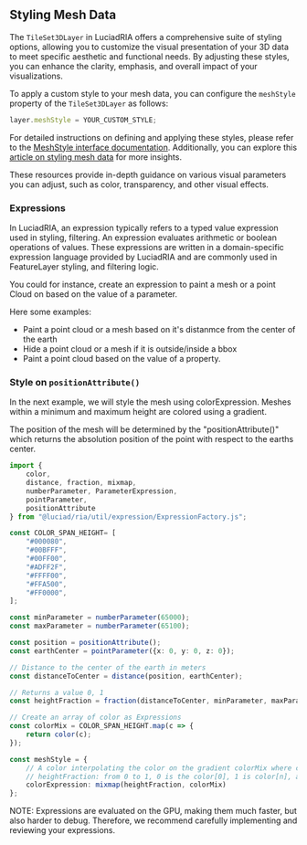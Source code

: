 ## Styling Mesh Data

The `TileSet3DLayer` in LuciadRIA offers a comprehensive suite of styling options, allowing you to customize the visual presentation of your 3D data to meet specific aesthetic and functional needs. By adjusting these styles, you can enhance the clarity, emphasis, and overall impact of your visualizations.

To apply a custom style to your mesh data, you can configure the `meshStyle` property of the `TileSet3DLayer` as follows:

```typescript
layer.meshStyle = YOUR_CUSTOM_STYLE;
```

For detailed instructions on defining and applying these styles, please refer to the [MeshStyle interface documentation](https://dev.luciad.com/portal/productDocumentation/LuciadRIA/docs/reference/LuciadRIA/interfaces/_luciad_ria_view_style_MeshStyle.MeshStyle.html). Additionally, you can explore this [article on styling mesh data](https://dev.luciad.com/portal/productDocumentation/LuciadRIA/docs/articles/howto/ogc3dtiles/styling_mesh_data.html?subcategory=ria_ogc3dtiles) for more insights.

These resources provide in-depth guidance on various visual parameters you can adjust, such as color, transparency, and other visual effects.



### Expressions

In LuciadRIA, an expression typically refers to a typed value expression used in styling, filtering. An expression evaluates arithmetic or boolean operations of values. These expressions are written in a domain-specific expression language provided by LuciadRIA and are commonly used in FeatureLayer styling, and filtering logic.

You could for instance, create an expression to paint a mesh or a point Cloud on based on the value of a parameter.

Here some examples:

- Paint a point cloud or a mesh based on it's distanmce from the center of the earth
- Hide a point cloud or a mesh if it is outside/inside a bbox
- Paint a point cloud based on the value of a property.

### Style on `positionAttribute()`

In the next example, we will style the mesh using colorExpression.
Meshes within a minimum and maximum height are colored using a gradient.

The position of the mesh will be determined by the "positionAttribute()" which returns the absolution position of the point with respect to the earths center.

```Typescript
import {
    color,
    distance, fraction, mixmap,
    numberParameter, ParameterExpression,
    pointParameter,
    positionAttribute
} from "@luciad/ria/util/expression/ExpressionFactory.js";

const COLOR_SPAN_HEIGHT= [
    "#000080", 
    "#00BFFF", 
    "#00FF00", 
    "#ADFF2F", 
    "#FFFF00", 
    "#FFA500", 
    "#FF0000", 
];

const minParameter = numberParameter(65000);
const maxParameter = numberParameter(65100);

const position = positionAttribute();
const earthCenter = pointParameter({x: 0, y: 0, z: 0});

// Distance to the center of the earth in meters
const distanceToCenter = distance(position, earthCenter);

// Returns a value 0, 1 
const heightFraction = fraction(distanceToCenter, minParameter, maxParameter);

// Create an array of color as Expressions
const colorMix = COLOR_SPAN_HEIGHT.map(c => {
    return color(c);
});

const meshStyle = {
    // A color interpolating the color on the gradient colorMix where colorMix in an array of color expressions
    // heightFraction: from 0 to 1, 0 is the color[0], 1 is color[n], any value in between the color is interpolated in the gradient
    colorExpression: mixmap(heightFraction, colorMix)
};
```

NOTE: Expressions are evaluated on the GPU, making them much faster, but also harder to debug. Therefore, we recommend carefully implementing and reviewing your expressions.

